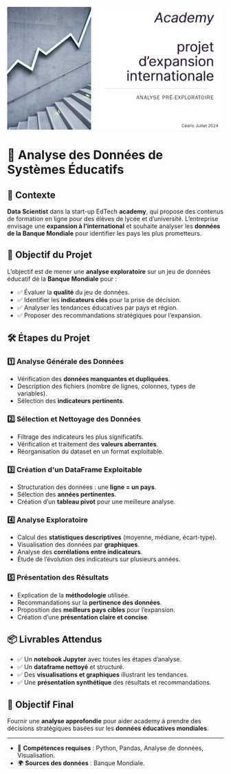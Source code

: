 ![Entete](images/projet.png)

# 📌 Analyse des Données de Systèmes Éducatifs

## 📖 Contexte
**Data Scientist** dans la start-up EdTech **academy**, qui propose des contenus de formation en ligne pour des élèves de lycée et d’université. L’entreprise envisage une **expansion à l’international** et souhaite analyser les **données de la Banque Mondiale** pour identifier les pays les plus prometteurs.

## 🎯 Objectif du Projet
L’objectif est de mener une **analyse exploratoire** sur un jeu de données éducatif de la **Banque Mondiale** pour :
- ✅ Évaluer la **qualité** du jeu de données.
- ✅ Identifier les **indicateurs clés** pour la prise de décision.
- ✅ Analyser les tendances éducatives par pays et région.
- ✅ Proposer des recommandations stratégiques pour l’expansion.

## 🛠️ Étapes du Projet

### 1️⃣ **Analyse Générale des Données**
- Vérification des **données manquantes et dupliquées**.
- Description des fichiers (nombre de lignes, colonnes, types de variables).
- Sélection des **indicateurs pertinents**.

### 2️⃣ **Sélection et Nettoyage des Données**
- Filtrage des indicateurs les plus significatifs.
- Vérification et traitement des **valeurs aberrantes**.
- Réorganisation du dataset en un format exploitable.

### 3️⃣ **Création d'un DataFrame Exploitable**
- Structuration des données : une **ligne = un pays**.
- Sélection des **années pertinentes**.
- Création d’un **tableau pivot** pour une meilleure analyse.

### 4️⃣ **Analyse Exploratoire**
- Calcul des **statistiques descriptives** (moyenne, médiane, écart-type).
- Visualisation des données par **graphiques**.
- Analyse des **corrélations entre indicateurs**.
- Étude de l’évolution des indicateurs sur plusieurs années.

### 5️⃣ **Présentation des Résultats**
- Explication de la **méthodologie** utilisée.
- Recommandations sur la **pertinence des données**.
- Proposition des **meilleurs pays cibles** pour l’expansion.
- Création d’une **présentation claire et concise**.

## 📦 Livrables Attendus
- ✅ Un **notebook Jupyter** avec toutes les étapes d’analyse.
- ✅ Un **dataframe nettoyé** et structuré.
- ✅ Des **visualisations et graphiques** illustrant les tendances.
- ✅ Une **présentation synthétique** des résultats et recommandations.

## 🚀 Objectif Final
Fournir une **analyse approfondie** pour aider academy à prendre des décisions stratégiques basées sur les **données éducatives mondiales**.

---
- 👥 **Compétences requises** : Python, Pandas, Analyse de données, Visualisation.
- 🌍 **Sources des données** : Banque Mondiale.
